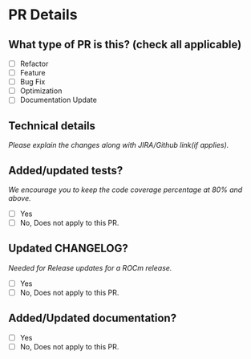
# PR Details

## What type of PR is this? (check all applicable)

- [ ] Refactor
- [ ] Feature
- [ ] Bug Fix
- [ ] Optimization
- [ ] Documentation Update

## Technical details

_Please explain the changes along with JIRA/Github link(if applies)._

## Added/updated tests?

_We encourage you to keep the code coverage percentage at 80% and above._

- [ ] Yes
- [ ] No, Does not apply to this PR.

## Updated CHANGELOG?

_Needed for Release updates for a ROCm release._

- [ ] Yes
- [ ] No, Does not apply to this PR.

## Added/Updated documentation?

- [ ] Yes
- [ ] No, Does not apply to this PR.
